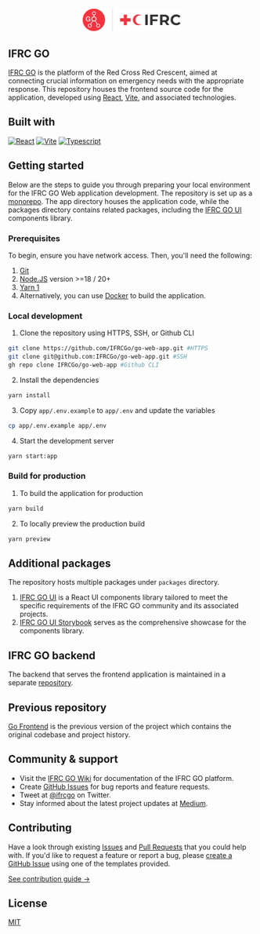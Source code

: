 <p align="center">
  <br />
  <a href="https://go.ifrc.org/">
    <picture>
      <img src="./app/src/assets/icons/go-logo-2020.svg" width="200px">
    </picture>
  </a>
</p>

## IFRC GO

[IFRC GO](https://go.ifrc.org/) is the platform of the Red Cross Red Crescent, aimed at connecting crucial information on emergency needs with the appropriate response. This repository houses the frontend source code for the application, developed using [React](https://react.dev/), [Vite](https://vitejs.dev/), and associated technologies.

## Built with

 [![React][react-shields]][react-url] [![Vite][vite-shields]][vite-url] [![Typescript][typescript-shields]][typescript-url]

## Getting started

Below are the steps to guide you through preparing your local environment for the IFRC GO Web application development. The repository is set up as a [monorepo](https://monorepo.tools/). The app directory houses the application code, while the packages directory contains related packages, including the [IFRC GO UI](https://www.npmjs.com/package/@ifrc-go/ui) components library.

### Prerequisites

To begin, ensure you have network access. Then, you'll need the following:
1. [Git](https://git-scm.com/)
2. [Node.JS](https://nodejs.org/en/) version >=18 / 20+
3. [Yarn 1](https://classic.yarnpkg.com/en/)
4. Alternatively, you can use [Docker](https://www.docker.com/) to build the application.

### Local development

1. Clone the repository using HTTPS, SSH, or Github CLI
```bash
git clone https://github.com/IFRCGo/go-web-app.git #HTTPS
git clone git@github.com:IFRCGo/go-web-app.git #SSH
gh repo clone IFRCGo/go-web-app #Github CLI
```
2. Install the dependencies
```bash
yarn install
```
3. Copy `app/.env.example` to `app/.env` and update the variables
```bash
cp app/.env.example app/.env
```
4. Start the development server
```bash
yarn start:app
```

### Build for production

1. To build the application for production
```bash
yarn build
```
2. To locally preview the production build
```bash
yarn preview
```
## Additional packages

The repository hosts multiple packages under `packages` directory.
 1. [IFRC GO UI](https://www.npmjs.com/package/@ifrc-go/ui) is a React UI components library tailored to meet the specific requirements of the IFRC GO community and its associated projects.
 2. [IFRC GO UI Storybook](https://github.com/IFRCGo/go-web-app/tree/develop/packages/go-ui-storybook) serves as the comprehensive showcase for the components library.

## IFRC GO backend

The backend that serves the frontend application is maintained in a separate [repository](https://github.com/IFRCGo/go-api/).

## Previous repository

[Go Frontend](https://github.com/IFRCGo/go-frontend) is the previous version of the project which contains the original codebase and project history.

## Community & support

- Visit the [IFRC GO Wiki](https://go-wiki.ifrc.org/) for documentation of the IFRC GO platform.
- Create [GitHub Issues](https://github.com/IFRCGo/go-web-app/issues) for bug reports and feature requests.
- Tweet at [@ifrcgo](https://twitter.com/ifrcgo) on Twitter.
- Stay informed about the latest project updates at [Medium](https://ifrcgoproject.medium.com/).

## Contributing

Have a look through existing [Issues](https://github.com/IFRCGo/go-web-app/issues) and [Pull Requests](https://github.com/IFRCGo/go-web-app/pulls) that you could help with. If you'd like to request a feature or report a bug, please [create a GitHub Issue](https://github.com/IFRCGo/go-web-app/pulls) using one of the templates provided.

[See contribution guide →](https://github.com/IFRCGo/go-web-app/blob/develop/CONTRIBUTING.md)

## License

[MIT](https://github.com/IFRCGo/go-web-app/blob/develop/LICENSE)

<!-- MARKDOWN LINKS & IMAGES -->
<!-- https://www.markdownguide.org/basic-syntax/#reference-style-links -->
[react-shields]: https://img.shields.io/badge/react-%2320232a.svg?style=for-the-badge&logo=react&logoColor=%2361DAFB
[react-url]: https://reactjs.org/
[vite-shields]: https://img.shields.io/badge/vite-%23646CFF.svg?style=for-the-badge&logo=vite&logoColor=white
[vite-url]: https://vitejs.dev/
[typescript-shields]: https://img.shields.io/badge/typescript-%23007ACC.svg?style=for-the-badge&logo=typescript&logoColor=white
[typescript-url]: https://www.typescriptlang.org/

